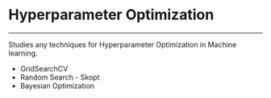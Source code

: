 # Hyperparameter Optimization
<hr>

Studies any techniques for Hyperparameter Optimization in Machine learning.

* GridSearchCV
* Random Search - Skopt
* Bayesian Optimization 


<br>
